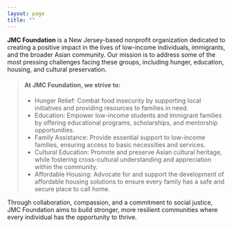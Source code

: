 ```yaml
---
layout: page
title: ""
---
```


**JMC Foundation** is a New Jersey-based nonprofit organization dedicated to creating a positive impact in the lives of low-income individuals, immigrants, and the broader Asian community. Our mission is to address some of the most pressing challenges facing these groups, including hunger, education, housing, and cultural preservation.

>#### At JMC Foundation, we strive to:
> - Hunger Relief: Combat food insecurity by supporting local initiatives and providing resources to families in need.
> - Education: Empower low-income students and immigrant families by offering educational programs, scholarships, and mentorship opportunities.
> - Family Assistance: Provide essential support to low-income families, ensuring access to basic necessities and services.
> - Cultural Education: Promote and preserve Asian cultural heritage, while fostering cross-cultural understanding and appreciation within the community.
> - Affordable Housing: Advocate for and support the development of affordable housing solutions to ensure every family has a safe and secure place to call home.
    
Through collaboration, compassion, and a commitment to social justice, JMC Foundation aims to build stronger, more resilient communities where every individual has the opportunity to thrive.

